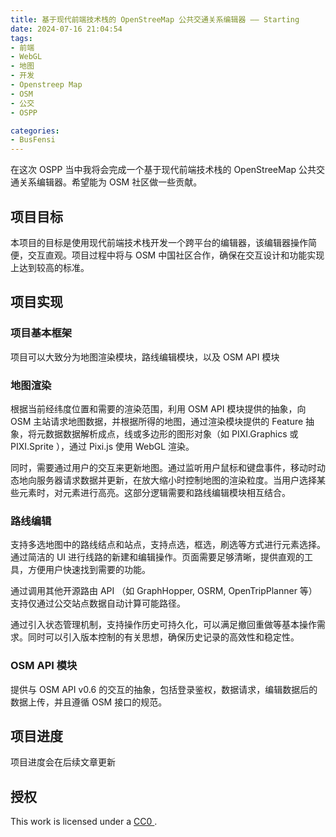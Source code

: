 ```yaml
---
title: 基于现代前端技术栈的 OpenStreeMap 公共交通关系编辑器 —— Starting
date: 2024-07-16 21:04:54
tags:
- 前端
- WebGL
- 地图
- 开发
- Openstreep Map
- OSM
- 公交
- OSPP

categories:
- BusFensi
---
```


在这次 OSPP 当中我将会完成一个基于现代前端技术栈的 OpenStreeMap 公共交通关系编辑器。希望能为 OSM 社区做一些贡献。

## 项目目标

本项目的目标是使用现代前端技术栈开发一个跨平台的编辑器，该编辑器操作简便，交互直观。项目过程中将与 OSM 中国社区合作，确保在交互设计和功能实现上达到较高的标准。

## 项目实现 

### 项目基本框架

项目可以大致分为地图渲染模块，路线编辑模块，以及 OSM API 模块

### 地图渲染

根据当前经纬度位置和需要的渲染范围，利用 OSM API 模块提供的抽象，向 OSM 主站请求地图数据，并根据所得的地图，通过渲染模块提供的 Feature 抽象，将元数据数据解析成点，线或多边形的图形对象（如 PIXI.Graphics 或 PIXI.Sprite ），通过 Pixi.js 使用 WebGL 渲染。

同时，需要通过用户的交互来更新地图。通过监听用户鼠标和键盘事件，移动时动态地向服务器请求数据并更新，在放大缩小时控制地图的渲染粒度。当用户选择某些元素时，对元素进行高亮。这部分逻辑需要和路线编辑模块相互结合。

### 路线编辑

支持多选地图中的路线结点和站点，支持点选，框选，刷选等方式进行元素选择。通过简洁的 UI 进行线路的新建和编辑操作。页面需要足够清晰，提供直观的工具，方便用户快速找到需要的功能。

通过调用其他开源路由 API （如 GraphHopper, OSRM, OpenTripPlanner 等）支持仅通过公交站点数据自动计算可能路径。

通过引入状态管理机制，支持操作历史可持久化，可以满足撤回重做等基本操作需求。同时可以引入版本控制的有关思想，确保历史记录的高效性和稳定性。

### OSM API 模块

提供与 OSM API v0.6 的交互的抽象，包括登录鉴权，数据请求，编辑数据后的数据上传，并且遵循 OSM 接口的规范。

## 项目进度

项目进度会在后续文章更新

## 授权


This work is licensed under a <a rel="license" href="http://creativecommons.org/licenses/by/3.0/deed.en_US">
CC0
</a>.
